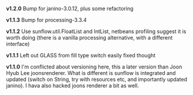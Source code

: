 **v1.2.0** Bump for janino-3.0.12, plus some refactoring

**v1.1.3** Bump for processing-3.3.4

**v1.1.2** Use sunflow.util.FloatList and IntList, netbeans profiling suggest it is worth doing (there is a vanilla processing alternative, with a different interface)  

**v1.1.1** Left out GLASS from fill type switch easily fixed thought

**v1.1.0** I'm conflicted about versioning here, this a later version than Joon Hyub Lee joonsrenderer. What is different is sunflow is integrated and updated (switch on String, try with resources etc, and importantly updated janino). I hava also hacked joons renderer a bit as well.
